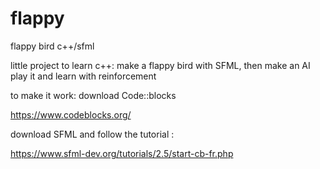 # flappy
flappy bird c++/sfml


little project to learn c++: make a flappy bird with SFML, then make an AI play it and learn with reinforcement

to make it work:
download Code::blocks

https://www.codeblocks.org/

download SFML and follow the tutorial :

https://www.sfml-dev.org/tutorials/2.5/start-cb-fr.php


